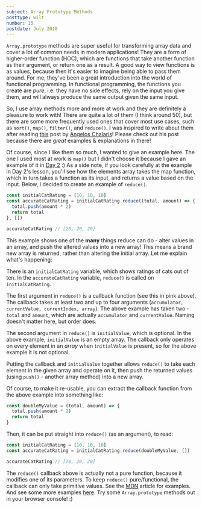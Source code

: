 ```yaml
---
subject: Array Prototype Methods
posttype: wilt
number: 15
postdate: July 2018
---
```


`Array.prototype` methods are super useful for transforming array data and cover a lot of common needs in modern applications! They are a form of higher-order function (HOC), which are functions that take another function as their argument, or return one as a result. A good way to view functions is as values, because then it's easier to imagine being able to pass them around. For me, they've been a great introduction into the world of functional programming. In functional programming, the functions you create are _pure_, i.e. they have no side effects, rely on the input you give them, and will always produce the same output given the same input.

So, I use array methods more and more at work and they are definitely a pleasure to work with! There are quite a lot of them (I think around 50), but there are some more frequently used ones that cover most use cases, such as `sort()`, `map()`, `filter()`, and `reduce()`. I was inspired to write about them after reading [this](https://hackernoon.com/a-quick-introduction-to-functional-javascript-7e6fe520e7fa) post by [Angelos Chalaris](https://twitter.com/chalarangelo)! Please check out his post because there are _great_ examples & explanations in there!

Of course, since I like them so much, I wanted to give an example here. The one I used most at work is `map()` but I didn't choose it because I gave an example of it in [Day 2](./learn#ArrowFunctions) :) As a side note, if you look carefully at the example in Day 2's lesson, you'll see how the elements array takes the map function, which in turn takes a function as its input, and returns a value based on the input. Below, I decided to create an example of `reduce()`.

```js
const initialCatRating = [10, 10, 10]
const accurateCatRating = initialCatRating.reduce((total, amount) => {
  total.push(amount * 2)
  return total
}, [])

accurateCatRating // [20, 20, 20]
```

This example shows one of the **many** things reduce can do - alter values in an array, and push the altered values into a new array! This means a brand new array is returned, rather than altering the initial array. Let me explain what's happening:

There is an `initialCatRating` variable, which shows ratings of cats out of ten. In the `accurateCatRating` variable, `reduce()` is called on `initialCatRating`.

The first argument in `reduce()` is a callback function (see this in <span class="text__highlight">pink</span> above). The callback takes at least two and up to four arguments (`accumulator, currentValue, currentIndex, array`). The above example has taken two - `total` and `amount`, which are actually `accumulator` and `currentValue`. Naming doesn't matter here, but order does.

The second argument in `reduce()` is `initialValue`, which is optional. In the above example, `initialValue` is an empty array. The callback only operates on every element in an _array_ when `initialValue` is present, so for the above example it is not optional.

Putting the callback and `initialValue` together allows `reduce()` to take each element in the given array and operate on it, then push the returned values (using `push()` - another array method) into a new array.

Of course, to make it re-usable, you can extract the callback function from the above example into something like:

```js
const doubleMyValue = (total, amount) => {
  total.push(amount * 2)
  return total
}
```

Then, it can be put straight into `reduce()` (as an argument), to read:

```js
const initialCatRating = [10, 10, 10]
const accurateCatRating = initialCatRating.reduce(doubleMyValue, [])

accurateCatRating // [20, 20, 20]
```

The `reduce()` callback above is actually not a pure function, because it modifies one of its parameters. To keep `reduce()` pure/functional, the callback can only take primitive values. See the [MDN](https://developer.mozilla.org/en-US/docs/Web/JavaScript/Reference/Global_Objects/Array/Reduce) article for examples. And see some more examples [here](https://medium.freecodecamp.org/reduce-f47a7da511a9). Try some `Array.prototype` methods out in your browser console! :)
